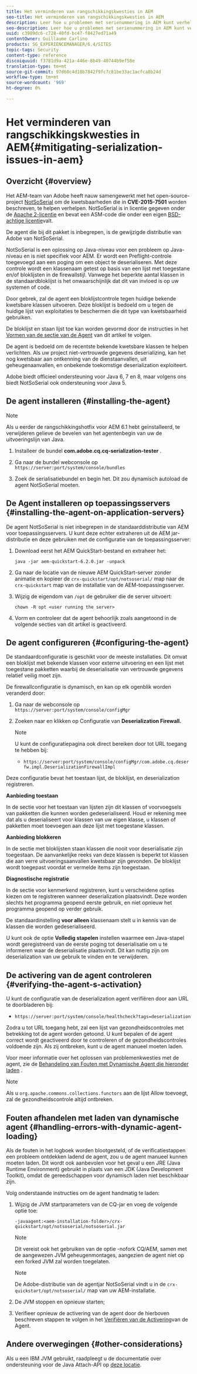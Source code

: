 ```yaml
---
title: Het verminderen van rangschikkingskwesties in AEM
seo-title: Het verminderen van rangschikkingskwesties in AEM
description: Leer hoe u problemen met serienummering in AEM kunt verhelpen.
seo-description: Leer hoe u problemen met serienummering in AEM kunt verhelpen.
uuid: c3989dc6-c728-40fd-bc47-f8427ed71a49
contentOwner: Guillaume Carlino
products: SG_EXPERIENCEMANAGER/6.4/SITES
topic-tags: Security
content-type: reference
discoiquuid: f3781d9a-421a-446e-8b49-40744b9ef58e
translation-type: tm+mt
source-git-commit: 97d60c4d18b7842f9fc7c81be33ac1acfca8b24d
workflow-type: tm+mt
source-wordcount: '969'
ht-degree: 0%

---
```



# Het verminderen van rangschikkingskwesties in AEM{#mitigating-serialization-issues-in-aem}

## Overzicht {#overview}

Het AEM-team van Adobe heeft nauw samengewerkt met het open-source-project [NotSoSerial](https://github.com/kantega/notsoserial) om de kwetsbaarheden die in **CVE-2015-7501** worden beschreven, te helpen verhelpen. NotSoSerial is in licentie gegeven onder de [Apache 2-licentie](https://www.apache.org/licenses/LICENSE-2.0) en bevat een ASM-code die onder een eigen [BSD-achtige licentie](https://asm.ow2.org/license.html)valt.

De agent die bij dit pakket is inbegrepen, is de gewijzigde distributie van Adobe van NotSoSerial.

NotSoSerial is een oplossing op Java-niveau voor een probleem op Java-niveau en is niet specifiek voor AEM. Er wordt een Preflight-controle toegevoegd aan een poging om een object te deserialiseren. Met deze controle wordt een klassenaam getest op basis van een lijst met toegestane en/of bloklijsten in de firewallstijl. Vanwege het beperkte aantal klassen in de standaardbloklijst is het onwaarschijnlijk dat dit van invloed is op uw systemen of code.

Door gebrek, zal de agent een bloklijstcontrole tegen huidige bekende kwetsbare klassen uitvoeren. Deze bloklijst is bedoeld om u tegen de huidige lijst van exploitaties te beschermen die dit type van kwetsbaarheid gebruiken.

De bloklijst en staan lijst toe kan worden gevormd door de instructies in het [Vormen van de sectie van de Agent](/help/sites-administering/mitigating-serialization-issues.md#configuring-the-agent) van dit artikel te volgen.

De agent is bedoeld om de recentste bekende kwetsbare klassen te helpen verlichten. Als uw project niet-vertrouwde gegevens deserializing, kan het nog kwetsbaar aan ontkenning van de dienstaanvallen, uit geheugenaanvallen, en onbekende toekomstige deserialization exploiteert.

Adobe biedt officieel ondersteuning voor Java 6, 7 en 8, maar volgens ons biedt NotSoSerial ook ondersteuning voor Java 5.

## De agent installeren {#installing-the-agent}

>[!NOTE]
>
>Als u eerder de rangschikkingshotfix voor AEM 6.1 hebt geïnstalleerd, te verwijderen gelieve de bevelen van het agentenbegin van uw de uitvoeringslijn van Java.

1. Installeer de bundel **com.adobe.cq.cq-serialization-tester** .

1. Ga naar de bundel webconsole op `https://server:port/system/console/bundles`
1. Zoek de serialisatiebundel en begin het. Dit zou dynamisch autoload de agent NotSoSerial moeten.

## De Agent installeren op toepassingsservers {#installing-the-agent-on-application-servers}

De agent NotSoSerial is niet inbegrepen in de standaarddistributie van AEM voor toepassingsservers. U kunt deze echter extraheren uit de AEM jar-distributie en deze gebruiken met de configuratie van de toepassingsserver:

1. Download eerst het AEM QuickStart-bestand en extraheer het:

   ```shell
   java -jar aem-quickstart-6.2.0.jar -unpack
   ```

1. Ga naar de locatie van de nieuwe AEM QuickStart-server zonder animatie en kopieer de `crx-quickstart/opt/notsoserial/` map naar de `crx-quickstart` map van de installatie van de AEM-toepassingsserver.

1. Wijzig de eigendom van `/opt` de gebruiker die de server uitvoert:

   ```shell
   chown -R opt <user running the server>
   ```

1. Vorm en controleer dat de agent behoorlijk zoals aangetoond in de volgende secties van dit artikel is geactiveerd.

## De agent configureren {#configuring-the-agent}

De standaardconfiguratie is geschikt voor de meeste installaties. Dit omvat een bloklijst met bekende klassen voor externe uitvoering en een lijst met toegestane pakketten waarbij de deserialisatie van vertrouwde gegevens relatief veilig moet zijn.

De firewallconfiguratie is dynamisch, en kan op elk ogenblik worden veranderd door:

1. Ga naar de webconsole op `https://server:port/system/console/configMgr`
1. Zoeken naar en klikken op Configuratie van **Deserialization Firewall.**

   >[!NOTE]
   >
   >U kunt de configuratiepagina ook direct bereiken door tot URL toegang te hebben bij:
   >
   >* `https://server:port/system/console/configMgr/com.adobe.cq.deserfw.impl.DeserializationFirewallImpl`


Deze configuratie bevat het toestaan lijst, de bloklijst, en deserialization registreren.

**Aanbieding toestaan**

In de sectie voor het toestaan van lijsten zijn dit klassen of voorvoegsels van pakketten die kunnen worden gedeserialiseerd. Houd er rekening mee dat als u deserialiseert voor klassen van uw eigen klasse, u klassen of pakketten moet toevoegen aan deze lijst met toegestane klassen.

**Aanbieding blokkeren**

In de sectie met bloklijsten staan klassen die nooit voor deserialisatie zijn toegestaan. De aanvankelijke reeks van deze klassen is beperkt tot klassen die aan verre uitvoeringsaanvallen kwetsbaar zijn gevonden. De bloklijst wordt toegepast voordat er vermelde items zijn toegestaan.

**Diagnostische registratie**

In de sectie voor kenmerkend registreren, kunt u verscheidene opties kiezen om te registreren wanneer deserialization plaatsvindt. Deze worden slechts het programma geopend eerste gebruik, en niet opnieuw het programma geopend op verder gebruik.

De standaardinstelling **voor alleen** klassenaam stelt u in kennis van de klassen die worden gedeserialiseerd.

U kunt ook de optie **Volledig stapelen** instellen waarmee een Java-stapel wordt geregistreerd van de eerste poging tot deserialisatie om u te informeren waar de deserialisatie plaatsvindt. Dit kan nuttig zijn om deserialization van uw gebruik te vinden en te verwijderen.

## De activering van de agent controleren {#verifying-the-agent-s-activation}

U kunt de configuratie van de deserialization agent verifiëren door aan URL te doorbladeren bij:

* `https://server:port/system/console/healthcheck?tags=deserialization`

Zodra u tot URL toegang hebt, zal een lijst van gezondheidscontroles met betrekking tot de agent worden getoond. U kunt bepalen of de agent correct wordt geactiveerd door te controleren of de gezondheidscontroles voldoende zijn. Als zij ontbreken, kunt u de agent manueel moeten laden.

Voor meer informatie over het oplossen van problemenkwesties met de agent, zie de [Behandeling van Fouten met Dynamische Agent die hieronder laden](#handling-errors-with-dynamic-agent-loading) .

>[!NOTE]
>
>Als u `org.apache.commons.collections.functors` aan de lijst Allow toevoegt, zal de gezondheidscontrole altijd ontbreken.

## Fouten afhandelen met laden van dynamische agent {#handling-errors-with-dynamic-agent-loading}

Als de fouten in het logboek worden blootgesteld, of de verificatiestappen een probleem ontdekken ladend de agent, zou u de agent manueel kunnen moeten laden. Dit wordt ook aanbevolen voor het geval u een JRE (Java Runtime Environment) gebruikt in plaats van een JDK (Java Development Toolkit), omdat de gereedschappen voor dynamisch laden niet beschikbaar zijn.

Volg onderstaande instructies om de agent handmatig te laden:

1. Wijzig de JVM startparameters van de CQ-jar en voeg de volgende optie toe:

   ```shell
   -javaagent:<aem-installation-folder>/crx-quickstart/opt/notsoserial/notsoserial.jar
   ```

   >[!NOTE]
   >
   >Dit vereist ook het gebruiken van de optie -nofork CQ/AEM, samen met de aangewezen JVM geheugenmontages, aangezien de agent niet op een forked JVM zal worden toegelaten.

   >[!NOTE]
   >
   >De Adobe-distributie van de agentjar NotSoSerial vindt u in de `crx-quickstart/opt/notsoserial/` map van uw AEM-installatie.

1. De JVM stoppen en opnieuw starten;

1. Verifieer opnieuw de activering van de agent door de hierboven beschreven stappen te volgen in het [Verifiëren van de Activering](/help/sites-administering/mitigating-serialization-issues.md#verifying-the-agent-s-activation)van de Agent.

## Andere overwegingen {#other-considerations}

Als u een IBM JVM gebruikt, raadpleegt u de documentatie over ondersteuning voor de Java Attach-API op [deze locatie](https://www.ibm.com/support/knowledgecenter/SSSTCZ_2.0.0/com.ibm.rt.doc.20/user/attachapi.html).

